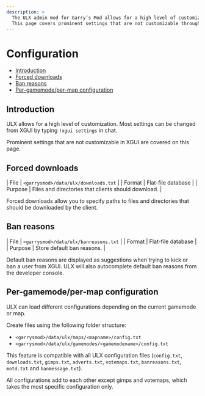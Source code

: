 ```yaml
---
description: >
  The ULX admin mod for Garry’s Mod allows for a high level of customization.
  This page covers prominent settings that are not customizable through XGUI.
---
```

# Configuration

- [Introduction](#introduction)
- [Forced downloads](#downloads)
- [Ban reasons](#ban-reasons)
- [Per-gamemode/per-map configuration](#per-gamemode-per-map-configuration)

<a name="introduction"></a>
## Introduction

ULX allows for a high level of customization. Most settings can be changed from XGUI by typing `!xgui settings` in chat.

Prominent settings that are not customizable in XGUI are covered on this page.

<a name="downloads"></a>
## Forced downloads

| File    | `<garrysmod>/data/ulx/downloads.txt`                |
| Format  | Flat-file database                                  |
| Purpose | Files and directories that clients should download. |

Forced downloads allow you to specify paths to files and directories that should be downloaded by the client.

<a name="ban-reasons"></a>
## Ban reasons

| File    | `<garrysmod>/data/ulx/banreasons.txt` |
| Format  | Flat-file database                    |
| Purpose | Store default ban reasons.            |

Default ban reasons are displayed as suggestions when trying to kick or ban a user from XGUI. ULX will also autocomplete default ban reasons from the developer console.

<a name="per-gamemode-per-map-configuration"></a>
## Per-gamemode/per-map configuration

ULX can load different configurations depending on the current gamemode or map.

Create files using the following folder structure:
- `<garrysmod>/data/ulx/maps/<mapname>/config.txt`
- `<garrysmod>/data/ulx/gamemodes/<gamemodename>/config.txt`

This feature is compatible with all ULX configuration files (`config.txt`, `downloads.txt`, `gimps.txt`, `adverts.txt`, `votemaps.txt`, `banreasons.txt`, `motd.txt` and `banmessage.txt`).

All configurations add to each other except gimps and votemaps, which takes the most specific configuration only.
